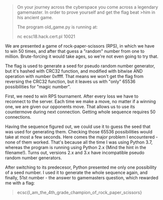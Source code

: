 >On your journey across the cyberspace you come across a legendary gamemaster. In order to prove yourself and get the flag beat >him in his ancient game.
>
>The program old_game.py is running at:
>
>nc ecsc18.hack.cert.pl 10021

We are presented a game of rock-paper-scissors (RPS), in which we have to win 50 times, and after that guess a "random" number from one to million. Brute-forcing it would take ages, so we're not even going to try that.

The flag is used to generate a seed for pseudo random number generator, but it's hashed with CRC32 function, and modified with bitwise AND operation with number 0xffff. That means we won't get the flag from reversing the CRC32 function, but it leaves us with "only" 65536 possibilities for "magic number". 

First, we need to win RPS tournament. After every loss we have to reconnect to the server. Each time we make a move, no matter if a winning one, we are given our opponents move. That allows us to use its countermove during next connection. Getting whole sequence requires 50 connections. 

Having the sequence figured out, we could use it to guess the seed that was used for generating them. Checking those 65536 possibilities would take at most a few seconds.
Here comes the major problem I encountered - none of them worked. That's because all the time I was using Python 3.7, whereas the program is running using Python 2.x (Mind the hint in the filename!). Turns out, versions 2.x and 3.x have incompatible pseudo random number generators.

After switching to its predecesor, Python presented me only one possibility of a seed number. 
I used it to generate the whole sequence again, and finally, 51st number - the answer to gamemasters question, which rewarded me with a flag:

>ecsc{I_am_the_4th_grade_champion_of_rock_paper_scissors}
